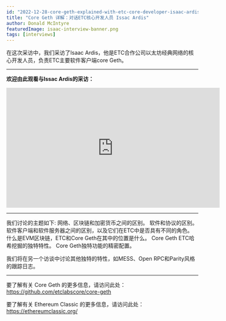 ```yaml
---
id: "2022-12-28-core-geth-explained-with-etc-core-developer-isaac-ardis-cn"
title: "Core Geth 详解：对话ETC核心开发人员 Issac Ardis"
author: Donald McIntyre
featuredImage: isaac-interview-banner.png
tags: [interviews]
---
```


在这次采访中，我们采访了Isaac Ardis，他是ETC合作公司以太坊经典网络的核心开发人员，负责ETC主要软件客户端core Geth。

---
**欢迎由此观看与Issac Ardis的采访：**

<iframe width="560" height="315" src="https://www.youtube.com/embed/NHNr0EKkbD0" title="YouTube video player" frameborder="0" allow="accelerometer; autoplay; clipboard-write; encrypted-media; gyroscope; picture-in-picture" allowfullscreen></iframe>

---

我们讨论的主题如下:
网络、区块链和加密货币之间的区别。
软件和协议的区别。
软件客户端和软件服务器之间的区别，以及它们在ETC中是否具有不同的角色。
什么是EVM区块链，ETC和Core Geth在其中的位置是什么。
Core Geth ETC哈希挖掘的独特特性。
Core Geth独特功能的精密配置。

我们将在另一个访谈中讨论其他独特的特性，如MESS、Open RPC和Parity风格的跟踪日志。

---

要了解有关 Core Geth 的更多信息，请访问此处：https://github.com/etclabscore/core-geth

要了解有关 Ethereum Classic 的更多信息，请访问此处：https://ethereumclassic.org/
